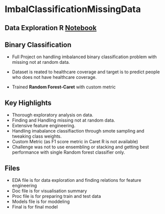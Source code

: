 # ImbalClassificationMissingData

## Data Exploration R [Notebook](https://github.com/Seeker875/ImbalClassificationMissingData/blob/master/DataVisImBal.pdf)

## Binary Classification
* Full Project on handling imbalanced binary classification problem with missing not at random data. 

* Dataset is reated to healthcare coverage and target is to predict people who does not have healthcare coverage. 

* Trained **Random Forest-Caret** with custom metric


##  Key Highlights
* Thorough exploratory analysis on data.
* Finding and Handling missing not at random data. 
* Extensive feature engineering.
* Handling imabalance classifiaction through smote sampling and tweaking class weights.
* Custom Metric (as F1 score metric in Caret R is not available) 
* Challenge was not to use ensembling or stacking and getting best performance with single Random forest classifier only.

##  Files
* EDA file is for data exploration and finding relations for feature engineering
* Doc file is for visualisation summary
* Proc file is for preparing train and test data
* Models file is for moddeling 
* Final is for final model

